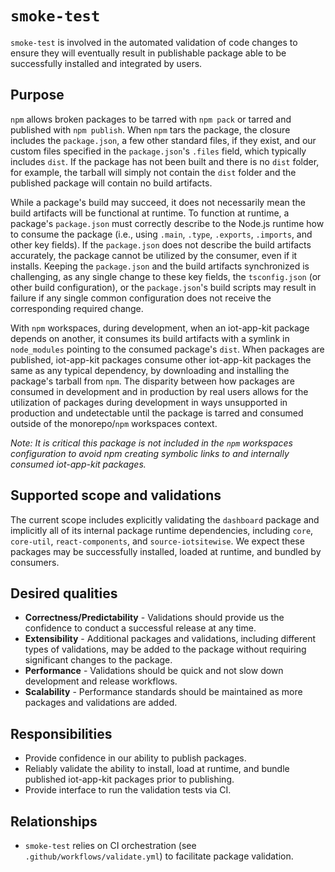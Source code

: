 # `smoke-test`

`smoke-test` is involved in the automated validation of code changes to ensure they will eventually result in publishable package able to be successfully installed and integrated by users.

## Purpose

`npm` allows broken packages to be tarred with `npm pack` or tarred and published with `npm publish`. When `npm` tars the package, the closure includes the `package.json`, a few other standard files, if they exist, and our custom files specified in the `package.json`'s `.files` field, which typically includes `dist`. If the package has not been built and there is no `dist` folder, for example, the tarball will simply not contain the `dist` folder and the published package will contain no build artifacts.

While a package's build may succeed, it does not necessarily mean the build artifacts will be functional at runtime. To function at runtime, a package's `package.json` must correctly describe to the Node.js runtime how to consume the package (i.e., using `.main`, `.type`, `.exports`, `.imports`, and other key fields). If the `package.json` does not describe the build artifacts accurately, the package cannot be utilized by the consumer, even if it installs. Keeping the `package.json` and the build artifacts synchronized is challenging, as any single change to these key fields, the `tsconfig.json` (or other build configuration), or the `package.json`'s build scripts may result in failure if any single common configuration does not receive the corresponding required change.

With `npm` workspaces, during development, when an iot-app-kit package depends on another, it consumes its build artifacts with a symlink in `node_modules` pointing to the consumed package's `dist`. When packages are published, iot-app-kit packages consume other iot-app-kit packages the same as any typical dependency, by downloading and installing the package's tarball from `npm`. The disparity between how packages are consumed in development and in production by real users allows for the utilization of packages during development in ways unsupported in production and undetectable until the package is tarred and consumed outside of the monorepo/`npm` workspaces context.

_Note: It is critical this package is not included in the `npm` workspaces configuration to avoid npm creating symbolic links to and internally consumed iot-app-kit packages._

## Supported scope and validations

The current scope includes explicitly validating the `dashboard` package and implicitly all of its internal package runtime dependencies, including `core`, `core-util`, `react-components`, and `source-iotsitewise`. We expect these packages may be successfully installed, loaded at runtime, and bundled by consumers.

## Desired qualities

- **Correctness/Predictability** - Validations should provide us the confidence to conduct a successful release at any time.
- **Extensibility** - Additional packages and validations, including different types of validations, may be added to the package without requiring significant changes to the package.
- **Performance** - Validations should be quick and not slow down development and release workflows.
- **Scalability** - Performance standards should be maintained as more packages and validations are added.

## Responsibilities

- Provide confidence in our ability to publish packages.
- Reliably validate the ability to install, load at runtime, and bundle published iot-app-kit packages prior to publishing.
- Provide interface to run the validation tests via CI.

## Relationships

- `smoke-test` relies on CI orchestration (see `.github/workflows/validate.yml`) to facilitate package validation.
